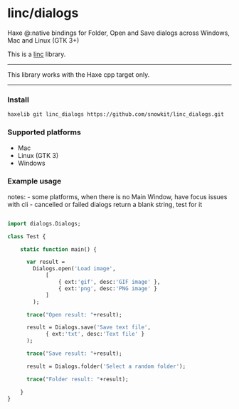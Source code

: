 # linc/dialogs

Haxe @:native bindings for Folder, Open and Save dialogs across Windows, Mac and Linux (GTK 3+)

This is a [linc](http://snowkit.github.io/linc/) library.

---

This library works with the Haxe cpp target only.

---

### Install

`haxelib git linc_dialogs https://github.com/snowkit/linc_dialogs.git`

### Supported platforms

- Mac
- Linux (GTK 3)
- Windows


### Example usage

notes:
    - some platforms, when there is no Main Window, have focus issues with cli
    - cancelled or failed dialogs return a blank string, test for it
    
```haxe

import dialogs.Dialogs;

class Test {

    static function main() {

      var result =
        Dialogs.open('Load image',
            [
                { ext:'gif', desc:'GIF image' },
                { ext:'png', desc:'PNG image' }
            ]
        );

      trace("Open result: "+result);

      result = Dialogs.save('Save text file',
            { ext:'txt', desc:'Text file' }
      );

      trace("Save result: "+result);

      result = Dialogs.folder('Select a random folder');

      trace("Folder result: "+result);

    }
} 

```

